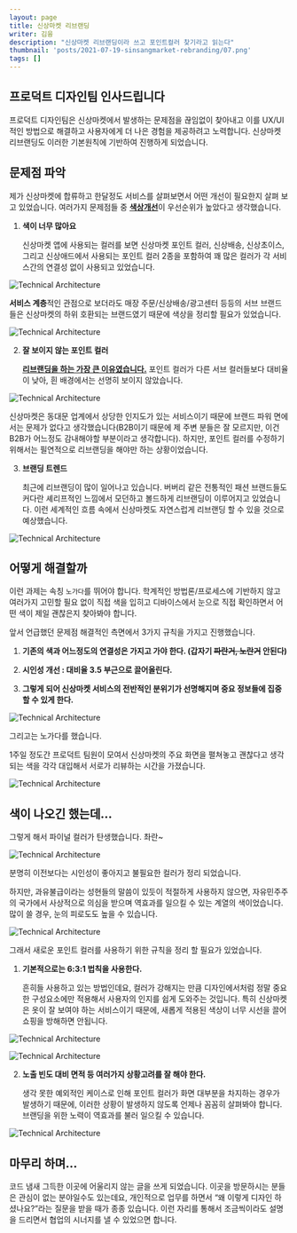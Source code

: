 ```yaml
---
layout: page
title: 신상마켓 리브랜딩
writer: 김융
description: "신상마켓 리브랜딩이라 쓰고 포인트컬러 찾기라고 읽는다"
thumbnail: 'posts/2021-07-19-sinsangmarket-rebranding/07.png'
tags: []
---
```



## 프로덕트 디자인팀 인사드립니다
프로덕트 디자인팀은 신상마켓에서 발생하는 문제점을 끊임없이 찾아내고 이를 UX/UI적인 방법으로 해결하고 사용자에게 더 나은 경험을 제공하려고 노력합니다.
신상마켓 리브랜딩도 이러한 기본원칙에 기반하여 진행하게 되었습니다.

## 문제점 파악
제가 신상마켓에 합류하고 한달정도 서비스를 살펴보면서 어떤 개선이 필요한지 살펴 보고 있었습니다. 여러가지 문제점들 중 <u>**색상개선**</u>이 우선순위가 높았다고 생각했습니다.

1. **색이 너무 많아요**

	신상마켓 앱에 사용되는 컬러를 보면 신상마켓 포인트 컬러, 신상배송, 신상초이스, 그리고 신상애드에서 사용되는 포인트 컬러 2종을 포함하여 꽤 많은 컬러가 각 서비스간의 연결성 없이 사용되고 있었습니다.

![Technical Architecture](/assets/image/posts/2021-07-19-sinsangmarket-rebranding/01.png)

**서비스 계층**적인 관점으로 보더라도 매장 주문/신상배송/광고센터 등등의 서브 브랜드들은 신상마켓의 하위 호환되는 브랜드였기 때문에 색상을 정리할 필요가 있었습니다.

![Technical Architecture](/assets/image/posts/2021-07-19-sinsangmarket-rebranding/02.png)

2. **잘 보이지 않는 포인트 컬러**

	<u>**리브랜딩을 하는 가장 큰 이유였습니다.**</u> 포인트 컬러가 다른 서브 컬러들보다 대비율이 낮아, 흰 배경에서는 선명히 보이지 않았습니다.

![Technical Architecture](/assets/image/posts/2021-07-19-sinsangmarket-rebranding/03.png)

신상마켓은 동대문 업계에서 상당한 인지도가 있는 서비스이기 때문에 브랜드 파워 면에서는 문제가 없다고 생각했습니다(B2B이기 때문에 제 주변 분들은 잘 모르지만, 이건 B2B가 어느정도 감내해야할 부분이라고 생각합니다). 하지만, 포인트 컬러를 수정하기 위해서는 필연적으로 리브랜딩을 해야만 하는 상황이었습니다.

3. **브랜딩 트렌드**

	최근에 리브랜딩이 많이 일어나고 있습니다. 버버리 같은 전통적인 패션 브랜드들도 커다란 셰리프적인 느낌에서 모던하고 볼드하게 리브랜딩이 이루어지고 있었습니다. 이런 세계적인 흐름 속에서 신상마켓도 자연스럽게 리브랜딩 할 수 있을 것으로 예상했습니다.

![Technical Architecture](/assets/image/posts/2021-07-19-sinsangmarket-rebranding/04.png)


## 어떻게 해결할까
이런 과제는 속칭 `노가다`를 뛰어야 합니다.
학계적인 방법론/프로세스에 기반하지 않고 여러가지 고민할 필요 없이 직접 색을 입히고 디바이스에서 눈으로 직접 확인하면서 어떤 색이 제일 괜찮은지 찾아봐야 합니다.

앞서 언급했던 문제점 해결적인 측면에서 3가지 규칙을 가지고 진행했습니다.

1. **기존의 색과 어느정도의 연결성은 가지고 가야 한다. (갑자기 ~~파란거, 노란거~~ 안된다)**

2. **시인성 개선 : 대비율 3.5 부근으로 끌어올린다.**

3. **그렇게 되어 신상마켓 서비스의 전반적인 분위기가 선명해지며 중요 정보들에 집중할 수 있게 한다.**

![Technical Architecture](/assets/image/posts/2021-07-19-sinsangmarket-rebranding/05.png)

그리고는 노가다를 했습니다.

1주일 정도간 프로덕트 팀원이 모여서 신상마켓의 주요 화면을 펼쳐놓고 괜찮다고 생각되는 색을 각각 대입해서 서로가 리뷰하는 시간을 가졌습니다.

![Technical Architecture](/assets/image/posts/2021-07-19-sinsangmarket-rebranding/06.png)


## 색이 나오긴 했는데…
그렇게 해서 파이널 컬러가 탄생했습니다. 촤란~

![Technical Architecture](/assets/image/posts/2021-07-19-sinsangmarket-rebranding/10.png)

분명히 이전보다는 시인성이 좋아지고 불필요한 컬러가 정리 되었습니다.   

하지만, 과유불급이라는 성현들의 말씀이 있듯이 적절하게 사용하지 않으면, 자유민주주의 국가에서 사상적으로 의심을 받으며 역효과를 일으킬 수 있는 계열의 색이었습니다. 많이 쓸 경우, 눈의 피로도도 높을 수 있습니다. 

![Technical Architecture](/assets/image/posts/2021-07-19-sinsangmarket-rebranding/11.jpg)

그래서 새로운 포인트 컬러를 사용하기 위한 규칙을 정리 할 필요가 있었습니다.

1. **기본적으로는 6:3:1 법칙을 사용한다.**

	흔히들 사용하고 있는 방법인데요, 컬러가 강해지는 만큼 디자인에서처럼 정말 중요한 구성요소에만 적용해서 사용자의 인지를 쉽게 도와주는 것입니다. 특히 신상마켓은 옷이 잘 보여야 하는 서비스이기 때문에, 새롭게 적용된 색상이 너무 시선을 끌어 쇼핑을 방해하면 안됩니다.

![Technical Architecture](/assets/image/posts/2021-07-19-sinsangmarket-rebranding/09.png)

![Technical Architecture](/assets/image/posts/2021-07-19-sinsangmarket-rebranding/07.png)

2. **노출 빈도 대비 면적 등 여러가지 상황고려를 잘 해야 한다.**

	생각 못한 예외적인 케이스로 인해 포인트 컬러가 화면 대부분을 차지하는 경우가 발생하기 때문에, 이러한 상황이 발생하지 않도록 언제나 꼼꼼히 살펴봐야 합니다. 브랜딩을 위한 노력이 역효과를 불러 일으킬 수 있습니다.

![Technical Architecture](/assets/image/posts/2021-07-19-sinsangmarket-rebranding/08.png)


## 마무리 하며…
코드 냄새 그득한 이곳에 어울리지 않는 글을 쓰게 되었습니다. 이곳을 방문하시는 분들은 관심이 없는 분야일수도 있는데요, 개인적으로 업무를 하면서 “왜 이렇게 디자인 하셨나요?”라는 질문을 받을 때가 종종 있습니다. 이런 자리를 통해서 조금씩이라도 설명을 드리면서 협업의 시너지를 낼 수 있었으면 합니다.
